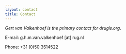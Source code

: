 ```yaml
---
layout: contact
title: Contact
---
```


_Gert van Valkenhoef is the primary contact for drugis.org._

E-mail: g.h.m.van.valkenhoef [at] rug.nl

Phone: +31 (0)50 3614522
